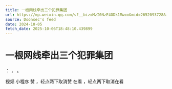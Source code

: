 ```yaml
---
title: 一根网线牵出三个犯罪集团
url: https://mp.weixin.qq.com/s?__biz=MzI0NzE4ODk1Mw==&mid=2652093728&idx=1&sn=83cd6df51a1839ecf0ce9f9be0077d6d
source: Doonsec's feed
date: 2024-10-05
fetch_date: 2025-10-06T18:48:10.439899
---
```


# 一根网线牵出三个犯罪集团

：
，
。

视频
小程序
赞
，轻点两下取消赞
在看
，轻点两下取消在看